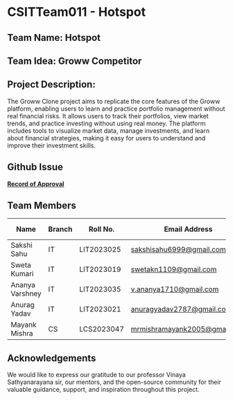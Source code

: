 # CSITTeam011 - Hotspot

## **Team Name:** Hotspot  
## **Team Idea:** Groww Competitor

## **Project Description:**  
The Groww Clone project aims to replicate the core features of the Groww platform, enabling users to learn and practice portfolio management without real financial risks. 
It allows users to track their portfolios, view market trends, and practice investing without using real money. The platform includes tools to visualize market data, manage 
investments, and learn about financial strategies, making it easy for users to understand and improve their investment skills.

## **Github Issue**  
**[Record of Approval](https://github.com/IIITLucknowSWEngg/Assignment/issues/6)**


## **Team Members**

| Name            | Branch | Roll No.     | Email Address                                        | Github Username     |
|-----------------|--------|--------------|------------------------------------------------------|---------------------|
| Sakshi Sahu     | IT     | LIT2023025   | [sakshisahu6999@gmail.com](mailto:sakshisahu6999@gmail.com) | sakshisahu27        |
| Sweta Kumari    | IT     | LIT2023019   | [swetakn1109@gmail.com](mailto:swetakn1109@gmail.com)   | swetak0911          |
| Ananya Varshney | IT     | LIT2023035   | [v.ananya1710@gmail.com](mailto:v.ananya1710@gmail.com) | ananyavarshney1     |
| Anurag Yadav    | IT     | LIT2023021   | [anuragyadav2787@gmail.com](mailto:anuragyadav2787@gmail.com) | anurag2787          |
| Mayank Mishra   | CS     | LCS2023047   | [mrmishramayank2005@gmail.com](mailto:mrmishramayank2005@gmail.com) | M-ayank2005         |

## **Acknowledgements**  

We would like to express our gratitude to our professor Vinaya Sathyanarayana sir, our mentors, and the open-source community for their valuable guidance, support, and inspiration throughout this project.
